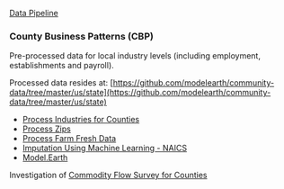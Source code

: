 
[Data Pipeline](https://model.earth/data-pipeline)
<!--# Community Datasets -->

### County Business Patterns (CBP)
Pre-processed data for local industry levels (including employment, establishments and payroll).

Processed data resides at:
[https://github.com/modelearth/community-data/tree/master/us/state](https://github.com/modelearth/community-data/tree/master/us/state) <span class="local" style="display:none">- <a href="us/state">view on localhost</a></span>

- [Process Industries for Counties](process/python/bea)
- [Process Zips](process/naics/)
- [Process Farm Fresh Data](process/python/farmfresh/)
- [Imputation Using Machine Learning - NAICS](https://github.com/modelearth/machine-learning/) 
- [Model.Earth](https://model.earth)

Investigation of [Commodity Flow Survey for Counties](https://github.com/modelearth/commodity-flow-survey)
